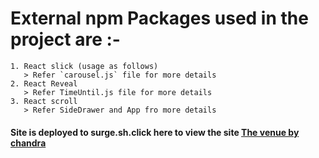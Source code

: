 # External npm Packages used in the project are :-
```
1. React slick (usage as follows)
   > Refer `carousel.js` file for more details
2. React Reveal
   > Refer TimeUntil.js file for more details
3. React scroll
   > Refer SideDrawer and App fro more details
```   
 #### Site is deployed to surge.sh.click here to view the site [The venue by chandra](http://lying-grandfather.surge.sh/) 

